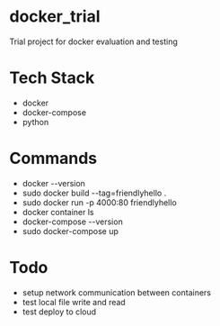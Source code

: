 # docker_trial
Trial project for docker evaluation and testing

# Tech Stack
 - docker
 - docker-compose
 - python
 
# Commands
 - docker --version
 - sudo docker build --tag=friendlyhello .
 - sudo docker run -p 4000:80 friendlyhello
 - docker container ls
 - docker-compose --version
 - sudo docker-compose up

# Todo
 - setup network communication between containers
 - test local file write and read
 - test deploy to cloud
